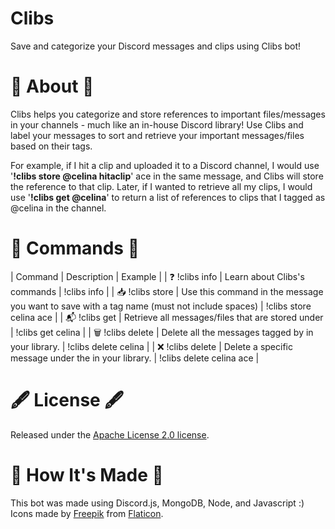 # Clibs
Save and categorize your Discord messages and clips using Clibs bot!

# 🤖 About 🤖
Clibs helps you categorize and store references to important files/messages in your channels - much like an in-house Discord library! Use Clibs and label your messages to sort and retrieve your important messages/files based on their tags. 

For example, if I hit a clip and uploaded it to a Discord channel, I would use '**!clibs store @celina hitaclip**' ace in the same message, and Clibs will store the reference to that clip. Later, if I wanted to retrieve all my clips, I would use '**!clibs get @celina**' to return a list of references to clips that I tagged as @celina in the channel. 

# 📑 Commands 📑
| Command | Description | Example |
| :question: !clibs info | Learn about Clibs's commands | !clibs info |
| :inbox_tray: !clibs store <tag-name> <message-name> | Use this command in the message you want to save with a tag name (must not include spaces) | !clibs store celina ace |
| :mailbox_with_mail: !clibs get <tag-name> | Retrieve all messages/files that are stored under <tag-name> | !clibs get celina |
| :wastebasket: !clibs delete <tag-name> | Delete all the messages tagged by <tag-name> in your library. | !clibs delete celina |
| :x: !clibs delete <tag-name> <message-name> | Delete a specific message under the <tag-name> in your library. | !clibs delete celina ace |

# 🖋️ License 🖋️
Released under the [Apache License 2.0 license](https://github.com/celinashen/clibs-discordbot/blob/main/LICENSE).
  
# 🧰 How It's Made 🧰
This bot was made using Discord.js, MongoDB, Node, and Javascript :)
Icons made by [Freepik](https://www.freepik.com) from [Flaticon](https://www.flaticon.com/). 
